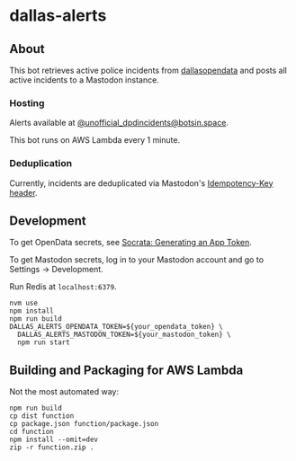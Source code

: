# dallas-alerts

## About
This bot retrieves active police incidents from [dallasopendata](https://www.dallasopendata.com/Public-Safety/Dallas-Police-Active-Calls/9fxf-t2tr) and posts all active incidents to a Mastodon instance.

### Hosting
Alerts available at [@unofficial_dpdincidents@botsin.space](https://botsin.space/@unofficial_dpdincidents).

This bot runs on AWS Lambda every 1 minute.

### Deduplication
Currently, incidents are deduplicated via Mastodon's [Idempotency-Key header](https://docs.joinmastodon.org/methods/statuses/#headers).

## Development
To get OpenData secrets, see [Socrata: Generating an App Token](https://support.socrata.com/hc/en-us/articles/210138558-Generating-an-App-Token).

To get Mastodon secrets, log in to your Mastodon account and go to Settings -> Development.

Run Redis at `localhost:6379`.

```
nvm use
npm install
npm run build
DALLAS_ALERTS_OPENDATA_TOKEN=${your_opendata_token} \
  DALLAS_ALERTS_MASTODON_TOKEN=${your_mastodon_token} \
  npm run start
```

## Building and Packaging for AWS Lambda
Not the most automated way:
```
npm run build
cp dist function
cp package.json function/package.json
cd function
npm install --omit=dev
zip -r function.zip .
```
